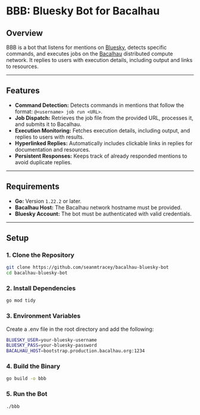 # **BBB: Bluesky Bot for Bacalhau**

## **Overview**
BBB is a bot that listens for mentions on [Bluesky](https://bsky.app/), detects specific commands, and executes jobs on the [Bacalhau](https://docs.bacalhau.org/) distributed compute network. It replies to users with execution details, including output and links to resources.

---

## **Features**
- **Command Detection:** Detects commands in mentions that follow the format: `@<username> job run <URL>`.
- **Job Dispatch:** Retrieves the job file from the provided URL, processes it, and submits it to Bacalhau.
- **Execution Monitoring:** Fetches execution details, including output, and replies to users with results.
- **Hyperlinked Replies:** Automatically includes clickable links in replies for documentation and resources.
- **Persistent Responses:** Keeps track of already responded mentions to avoid duplicate replies.

---

## **Requirements**
- **Go:** Version `1.22.2` or later.
- **Bacalhau Host:** The Bacalhau network hostname must be provided.
- **Bluesky Account:** The bot must be authenticated with valid credentials.

---

## **Setup**

### **1. Clone the Repository**
```bash
git clone https://github.com/seanmtracey/bacalhau-bluesky-bot
cd bacalhau-bluesky-bot
```

### **2. Install Dependencies**
```bash
go mod tidy
```

### **3. Environment Variables**
Create a .env file in the root directory and add the following:

```bash
BLUESKY_USER=your-bluesky-username
BLUESKY_PASS=your-bluesky-password
BACALHAU_HOST=bootstrap.production.bacalhau.org:1234
```

### **4. Build the Binary**
```bash
go build -o bbb
```
### **5. Run the Bot**
```bash
./bbb
```
